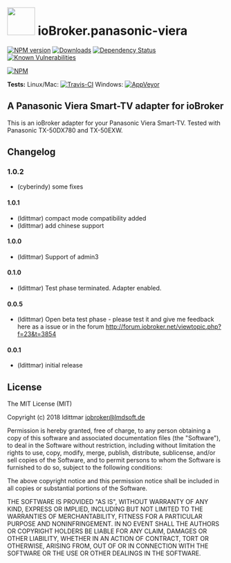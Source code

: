 <h1>
  <img src="https://raw.githubusercontent.com/ldittmar81/ioBroker.panasonic-viera/master/admin/panasonic-viera.png" width="64"/>
  ioBroker.panasonic-viera
</h1>

[![NPM version](http://img.shields.io/npm/v/iobroker.panasonic-viera.svg)](https://www.npmjs.com/package/iobroker.panasonic-viera)
[![Downloads](https://img.shields.io/npm/dm/iobroker.panasonic-viera.svg)](https://www.npmjs.com/package/iobroker.panasonic-viera)
[![Dependency Status](https://img.shields.io/david/ldittmar81/iobroker.panasonic-viera.svg)](https://david-dm.org/ldittmar81/iobroker.panasonic-viera)
[![Known Vulnerabilities](https://snyk.io/test/github/ldittmar81/ioBroker.panasonic-viera/badge.svg)](https://snyk.io/test/github/ldittmar81/ioBroker.panasonic-viera)

[![NPM](https://nodei.co/npm/iobroker.panasonic-viera.png?downloads=true)](https://nodei.co/npm/iobroker.panasonic-viera/)

**Tests:** Linux/Mac: [![Travis-CI](http://img.shields.io/travis/ldittmar81/ioBroker.panasonic-viera/master.svg)](https://travis-ci.org/ldittmar81/ioBroker.panasonic-viera)
Windows: [![AppVeyor](https://ci.appveyor.com/api/projects/status/github/ldittmar81/ioBroker.panasonic-viera?branch=master&svg=true)](https://ci.appveyor.com/project/ldittmar81/ioBroker-panasonic-viera/)

## A Panasonic Viera Smart-TV adapter for ioBroker

This is an ioBroker adapter for your Panasonic Viera Smart-TV. Tested with Panasonic TX-50DX780 and TX-50EXW.

## Changelog

### 1.0.2
* (cyberindy) some fixes

#### 1.0.1
* (ldittmar) compact mode compatibility added
* (ldittmar) add chinese support

#### 1.0.0
* (ldittmar) Support of admin3

#### 0.1.0
* (ldittmar) Test phase terminated. Adapter enabled.

#### 0.0.5
* (ldittmar) Open beta test phase - please test it and give me feedback here as a issue or in the forum http://forum.iobroker.net/viewtopic.php?f=23&t=3854

#### 0.0.1
* (ldittmar) initial release

## License
The MIT License (MIT)

Copyright (c) 2018 ldittmar <iobroker@lmdsoft.de>

Permission is hereby granted, free of charge, to any person obtaining a copy
of this software and associated documentation files (the "Software"), to deal
in the Software without restriction, including without limitation the rights
to use, copy, modify, merge, publish, distribute, sublicense, and/or sell
copies of the Software, and to permit persons to whom the Software is
furnished to do so, subject to the following conditions:

The above copyright notice and this permission notice shall be included in
all copies or substantial portions of the Software.

THE SOFTWARE IS PROVIDED "AS IS", WITHOUT WARRANTY OF ANY KIND, EXPRESS OR
IMPLIED, INCLUDING BUT NOT LIMITED TO THE WARRANTIES OF MERCHANTABILITY,
FITNESS FOR A PARTICULAR PURPOSE AND NONINFRINGEMENT. IN NO EVENT SHALL THE
AUTHORS OR COPYRIGHT HOLDERS BE LIABLE FOR ANY CLAIM, DAMAGES OR OTHER
LIABILITY, WHETHER IN AN ACTION OF CONTRACT, TORT OR OTHERWISE, ARISING FROM,
OUT OF OR IN CONNECTION WITH THE SOFTWARE OR THE USE OR OTHER DEALINGS IN
THE SOFTWARE.
